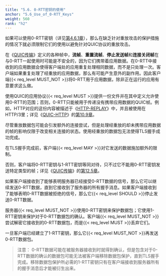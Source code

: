 ```yaml
---
title: "5.6. 0-RTT密钥的使用"
anchor: "5.6_Use_of_0-RTT_Keys"
weight: 560
rank: "h2"
---
```


如果可以使用0-RTT密钥（详见[第4.6.1章](#4.6.1_Enabling_0-RTT)），那么在缺乏针对重放攻击的保护措施的情况下就必须限制它们的使用以避免针对QUIC协议的重放攻击。

在《[QUIC传输](../RFC9000_Chinese_Translation)》定义的各种帧中，**流帧**、**重置流帧**、**停止发送帧**和**连接关闭帧**在与0-RTT一起使用时可能是不安全的，因为它们携带着应用数据。在0-RTT中接收到的应用数据会使得客户端处的应用重复处理相同数据，而不是只处理一次。客户端如果重复处理了经重放的应用数据，那么有可能产生意外的副作用。因此客户端{{< req_level MUST_NOT >}}将0-RTT用于应用数据，除非正在运行的应用有意要求这么做。

使用QUIC的应用协议{{< req_level MUST >}}提供一份文件并在其中定义允许使用0-RTT的范围；否则，0-RTT只能被用于传递没有携带应用数据的QUIC帧。例如，HTTP对应的这份内容被描述于《[HTTP-REPLAY](https://www.rfc-editor.org/info/rfc8470)》中，并且被使用在HTTP/3里；详见《[QUIC-HTTP](https://tools.ietf.org/html/draft-ietf-quic-http-34)》的[第10.9章](https://datatracker.ietf.org/doc/html/draft-ietf-quic-http-34#section-10.9)。

尽管重放数据包可能会引发额外的连接尝试，但是处理经重放的却未携带应用数据的帧的影响仅限于改变相关连接的状态。使用经重放的数据包无法使得TLS握手成功完成。

在TLS握手完成前，客户端{{< req_level MAY >}}对它发送的数据施加额外的限制。

否则，客户端将0-RTT密钥与1-RTT密钥等同对待，只不过它不能用0-RTT密钥发送特定类型的帧；详见《[QUIC传输](../RFC9000_Chinese_Translation)》的[第12.5章](../RFC9000_Chinese_Translation/#12.5_Frames_and_Number_Spaces)。

如果客户端接收到了能够表明服务器已经接受0-RTT数据的信号，那么它可以继续发送0-RTT数据，直到它接收到了服务器的所有握手消息。如果客户端接收到了能够表明0-RTT数据被拒绝的信号，那么它{{< req_level SHOULD >}}停止发送0-RTT数据。

服务器{{< req_level MUST_NOT >}}使用0-RTT密钥来保护数据包；它使用1-RTT密钥来保护对于0-RTT数据包的确认。客户端{{< req_level MUST_NOT >}}尝试解密它接收到的0-RTT数据包，而是{{< req_level MUST >}}丢弃它们。

一旦客户端已经建立了1-RTT密钥，那么它{{< req_level MUST_NOT >}}再发送0-RTT数据包。

> 注意： 0-RTT数据可能在被服务器接收到时就得到确认，但是包含对于0-RTT数据的确认的数据包可能无法被客户端移除数据包保护，直到TLS握手完成。移除数据包保护所必需的1-RTT密钥只有在客户端接收到服务器所有的握手消息后才能被衍生出来。
